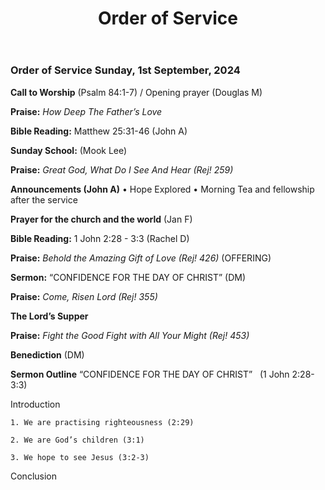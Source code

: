 ﻿---
layout: oos
title: Order of Service
---
### Order of Service Sunday, 1st September, 2024

**Call to Worship**  (Psalm 84:1-7) / Opening prayer (Douglas M)

**Praise:** *How Deep The Father’s Love*

**Bible Reading:** Matthew 25:31-46 (John A)

**Sunday School:** (Mook Lee)

**Praise:** *Great God, What Do I See And Hear (Rej! 259)*

**Announcements (John A)** 
    • Hope Explored
    • Morning Tea and fellowship after the service
    
**Prayer for the church and the world** (Jan F)

**Bible Reading:** 1 John 2:28 - 3:3 (Rachel D)

**Praise:** *Behold the Amazing Gift of Love (Rej! 426)* (OFFERING)

**Sermon:**  “CONFIDENCE FOR THE DAY OF CHRIST” (DM)

**Praise:** *Come, Risen Lord (Rej! 355)*

**The Lord’s Supper**

**Praise:** *Fight the Good Fight with All Your Might (Rej! 453)*

**Benediction**  (DM)



**Sermon Outline**
“CONFIDENCE FOR THE DAY OF CHRIST”   (1 John 2:28-3:3)

Introduction

    1. We are practising righteousness (2:29)
    
    2. We are God’s children (3:1)
    
    3. We hope to see Jesus (3:2-3)
    
Conclusion
